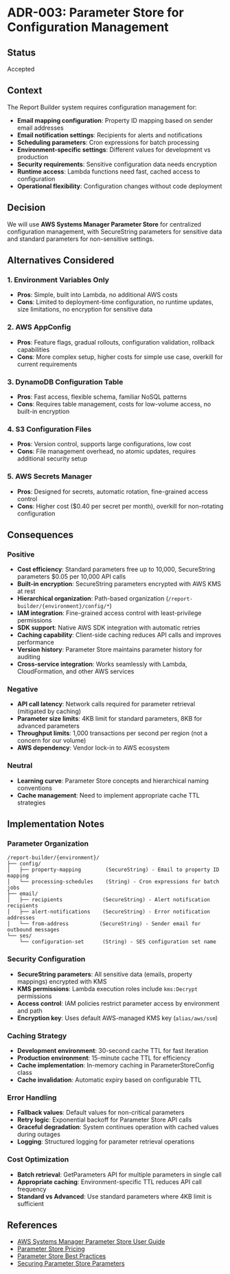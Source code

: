 # ADR-003: Parameter Store for Configuration Management

## Status
Accepted

## Context

The Report Builder system requires configuration management for:

- **Email mapping configuration**: Property ID mapping based on sender email addresses
- **Email notification settings**: Recipients for alerts and notifications  
- **Scheduling parameters**: Cron expressions for batch processing
- **Environment-specific settings**: Different values for development vs production
- **Security requirements**: Sensitive configuration data needs encryption
- **Runtime access**: Lambda functions need fast, cached access to configuration
- **Operational flexibility**: Configuration changes without code deployment

## Decision

We will use **AWS Systems Manager Parameter Store** for centralized configuration management, with SecureString parameters for sensitive data and standard parameters for non-sensitive settings.

## Alternatives Considered

### 1. Environment Variables Only
- **Pros**: Simple, built into Lambda, no additional AWS costs
- **Cons**: Limited to deployment-time configuration, no runtime updates, size limitations, no encryption for sensitive data

### 2. AWS AppConfig
- **Pros**: Feature flags, gradual rollouts, configuration validation, rollback capabilities
- **Cons**: More complex setup, higher costs for simple use case, overkill for current requirements

### 3. DynamoDB Configuration Table
- **Pros**: Fast access, flexible schema, familiar NoSQL patterns
- **Cons**: Requires table management, costs for low-volume access, no built-in encryption

### 4. S3 Configuration Files
- **Pros**: Version control, supports large configurations, low cost
- **Cons**: File management overhead, no atomic updates, requires additional security setup

### 5. AWS Secrets Manager
- **Pros**: Designed for secrets, automatic rotation, fine-grained access control
- **Cons**: Higher cost ($0.40 per secret per month), overkill for non-rotating configuration

## Consequences

### Positive
- **Cost efficiency**: Standard parameters free up to 10,000, SecureString parameters $0.05 per 10,000 API calls
- **Built-in encryption**: SecureString parameters encrypted with AWS KMS at rest
- **Hierarchical organization**: Path-based organization (`/report-builder/{environment}/config/*`)
- **IAM integration**: Fine-grained access control with least-privilege permissions
- **SDK support**: Native AWS SDK integration with automatic retries
- **Caching capability**: Client-side caching reduces API calls and improves performance
- **Version history**: Parameter Store maintains parameter history for auditing
- **Cross-service integration**: Works seamlessly with Lambda, CloudFormation, and other AWS services

### Negative
- **API call latency**: Network calls required for parameter retrieval (mitigated by caching)
- **Parameter size limits**: 4KB limit for standard parameters, 8KB for advanced parameters
- **Throughput limits**: 1,000 transactions per second per region (not a concern for our volume)
- **AWS dependency**: Vendor lock-in to AWS ecosystem

### Neutral
- **Learning curve**: Parameter Store concepts and hierarchical naming conventions
- **Cache management**: Need to implement appropriate cache TTL strategies

## Implementation Notes

### Parameter Organization

```
/report-builder/{environment}/
├── config/
│   ├── property-mapping        (SecureString) - Email to property ID mapping
│   └── processing-schedules    (String) - Cron expressions for batch jobs
├── email/
│   ├── recipients             (SecureString) - Alert notification recipients
│   ├── alert-notifications    (SecureString) - Error notification addresses
│   └── from-address          (SecureString) - Sender email for outbound messages
└── ses/
    └── configuration-set      (String) - SES configuration set name
```

### Security Configuration
- **SecureString parameters**: All sensitive data (emails, property mappings) encrypted with KMS
- **KMS permissions**: Lambda execution roles include `kms:Decrypt` permissions
- **Access control**: IAM policies restrict parameter access by environment and path
- **Encryption key**: Uses default AWS-managed KMS key (`alias/aws/ssm`)

### Caching Strategy
- **Development environment**: 30-second cache TTL for fast iteration
- **Production environment**: 15-minute cache TTL for efficiency
- **Cache implementation**: In-memory caching in ParameterStoreConfig class
- **Cache invalidation**: Automatic expiry based on configurable TTL

### Error Handling
- **Fallback values**: Default values for non-critical parameters
- **Retry logic**: Exponential backoff for Parameter Store API calls
- **Graceful degradation**: System continues operation with cached values during outages
- **Logging**: Structured logging for parameter retrieval operations

### Cost Optimization
- **Batch retrieval**: GetParameters API for multiple parameters in single call
- **Appropriate caching**: Environment-specific TTL reduces API call frequency
- **Standard vs Advanced**: Use standard parameters where 4KB limit is sufficient

## References
- [AWS Systems Manager Parameter Store User Guide](https://docs.aws.amazon.com/systems-manager/latest/userguide/systems-manager-parameter-store.html)
- [Parameter Store Pricing](https://aws.amazon.com/systems-manager/pricing/#Parameter_Store)
- [Parameter Store Best Practices](https://docs.aws.amazon.com/systems-manager/latest/userguide/parameter-store-working-with.html)
- [Securing Parameter Store Parameters](https://docs.aws.amazon.com/systems-manager/latest/userguide/parameter-store-advanced-parameters.html) 